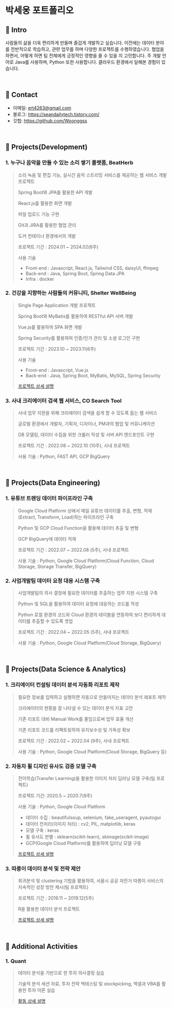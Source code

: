 # 박세웅 포트폴리오

## :pushpin: Intro
사람들의 삶을 더욱 편리하게 만들며 즐겁게 개발하고 싶습니다. 이전에는 데이터 분야를 전반적으로 학습하고, 관련 업무를 하며 다양한 프로젝트를 수행하였습니다. 협업을 하면서, 어떻게 하면 팀 전체에게 긍정적인 영향을 줄 수 있을 지 고민합니다. 주 개발 언어로 Java를 사용하며, Python 또한 사용합니다. 클라우드 환경에서 일해본 경험이 있습니다.

</br>

## :pushpin: Contact
- 이메일: ert4263@gmail.com
- 블로그: https://seandailytech.tistory.com/
- 깃헙: https://github.com/Woonggss

</br>

## :pushpin: Projects(Development)

### 1. 누구나 음악을 만들 수 있는 소리 쌓기 플랫폼, BeatHerb
>소리 녹음 및 편집 기능, 실시간 음악 스트리밍 서비스를 제공하는 웹 서비스 개발 프로젝트
>
>Spring Boot와 JPA를 활용한 API 개발
>
>React.js를 활용한 화면 개발
>
>파일 업로드 기능 구현
>
>Git과 JIRA를 활용한 협업 관리
>
>도커 컨테이너 환경에서의 개발
>
>프로젝트 기간 : 2024.01 ~ 2024.02(6주)
>
>사용 기술
>- Front-end : Javascript, React.js, Tailwind CSS, daisyUI, ffmpeg
>- Back-end : Java, Spring Boot, Spring Data JPA
>- Infra : docker
>
>  

### 2. 건강을 지향하는 사람들의 커뮤니티, Shelter WellBeing
>Single Page Application 개발 프로젝트
>
>Spring Boot와 MyBatis를 활용하여 RESTful API 서버 개발
>
>Vue.js를 활용하여 SPA 화면 개발
>
>Spring Security를 활용하여 인증/인가 관리 및 소셜 로그인 구현
>
>프로젝트 기간 : 2023.10 ~ 2023.11(6주)
>  
>사용 기술
>- Front-end : Javascript, Vue.js
>- Back-end : Java, Spring Boot, MyBatis, MySQL, Spring Security
>  
>[프로젝트 상세 설명](https://nonchalant-peony-9fc.notion.site/Shelter-WellBeing-ac507c6f3ef645f68d97799ba6427a5e)


### 3. 사내 크리에이터 검색 웹 서비스, CO Search Tool
>사내 업무 지원을 위해 크리에이터 검색을 쉽게 할 수 있도록 돕는 웹 서비스
>
>글로벌 환경에서 개발자, 기획자, 디자이너, PM과의 협업 및 커뮤니케이션
>
>DB 모델링, 데이터 수집을 위한 크롤러 작성 및 서버 API 엔드포인트 구현
>
>프로젝트 기간 : 2022.08 ~ 2022.10 (10주), 사내 프로젝트
>
>사용 기술 : Python, FAST API, GCP BigQuery

</br>


## :pushpin: Projects(Data Engineering)

### 1. 유튜브 트렌딩 데이터 파이프라인 구축
>Google Cloud Platform 상에서 매일 유튜브 데이터를 추출, 변형, 적재(Extract, Transform, Load)하는 파이프라인 구축
>
>Python 및 GCP Cloud Function을 활용해 데이터 추출 및 변형
>
>GCP BigQuery에 데이터 적재
>
>프로젝트 기간 : 2022.07 ~ 2022.08 (5주), 사내 프로젝트
>
>사용 기술 : Python, Google Cloud Platform(Cloud Function, Cloud Storage, Storage Transfer, BigQuery)


### 2. 사업개발팀 데이터 요청 대응 시스템 구축
>사업개발팀의 의사 결정에 필요한 데이터를 추출하는 업무 지원 시스템 구축
>
>Python 및 SQL을 활용하여 데이터 요청에 대응하는 코드를 작성
>
>Python 로컬 환경의 코드와 Cloud 환경의 테이블을 연동하여 보다 편리하게 데이터를 추출할 수 있도록 셋업
>
>프로젝트 기간 : 2022.04 ~ 2022.05 (5주), 사내 프로젝트
>
>사용 기술 : Python, Google Cloud Platform(Cloud Storage, BigQuery)

</br>

## :pushpin: Projects(Data Science & Analytics)

### 1. 크리에이터 컨설팅 데이터 분석 자동화 리포트 제작
>필요한 정보를 입력하고 실행하면 자동으로 만들어지는 데이터 분석 레포트 제작
>
>크리에이터의 현황을 잘 나타낼 수 있는 데이터 분석 지표 고안
>
>기존 리포트 대비 Manual Work를 줄임으로써 업무 효율 개선
>
>기존 리포트 코드를 리팩토링하여 유지보수성 및 가독성 확보
>
>프로젝트 기간 : 2022.02 ~ 2022.04 (9주), 사내 프로젝트
>  
>사용 기술 : Python, Google Cloud Platform(Cloud Storage, BigQuery 등)


### 2. 자동차 휠 디자인 유사도 검증 모델 구축
>전이학습(Transfer Learning)을 활용한 이미지 처리 딥러닝 모델 구축(팀 프로젝트)
>
>프로젝트 기간: 2020.5 ~ 2020.7(9주)
>  
>사용 기술 : Python, Google Cloud Platform
>- 데이터 수집 : beautifulsoup, selenium, fake_useragent, pyautogui
>- 데이터 전처리(이미지 처리) : cv2, PIL, matplotlib, keras
>- 모델 구축 : keras
>- 휠 유사도 판별 : sklearn(scikit-learn), skimage(scikit-image) 
>- GCP(Google Cloud Platform)를 활용하여 딥러닝 모델 구동  
>  
>[프로젝트 상세 설명](https://github.com/Woonggss/2020-deep-learning-project)


### 3. 따릉이 데이터 분석 및 전략 제안
>회귀분석 및 clustering 기법을 활용하여, 서울시 공공 자전거 따릉이 서비스의 지속적인 성장 방안 제시(팀 프로젝트)
>
>프로젝트 기간 : 2019.11 ~ 2019.12(5주)
>  
>R을 활용한 데이터 분석 프로젝트
>  
>  
>[프로젝트 상세 설명](https://github.com/Woonggss/2019-data-project)

<br>


## :pushpin: Additional Activities

### 1. Quant
>데이터 분석을 기반으로 한 투자 의사결정 실습
>
>기술적 분석 세션 자료, 투자 전략 백테스팅 및 stockpicking, 엑셀과 VBA를 활용한 투자 이론 실습
>
>[활동 상세 설명](https://github.com/Woonggss/Quant)
